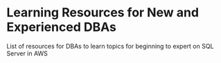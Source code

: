 # Learning Resources for New and Experienced DBAs

List of resources for DBAs to learn topics for beginning to expert on SQL Server in AWS
